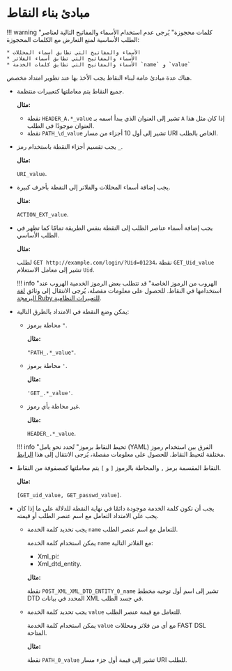 [link-ruby]:        http://ruby-doc.org/core-2.6.1/doc/regexp_rdoc.html
[link-yaml]:        https://yaml.org/spec/1.2/spec.html

# مبادئ بناء النقاط

!!! warning "كلمات محجوزة"
    يُرجى عدم استخدام الأسماء والمفاتيح التالية لعناصر الطلب الأساسية لمنع التعارض مع الكلمات المحجوزة:
        
    * الأسماء والمفاتيح التي تطابق أسماء المحللات
    * الأسماء والمفاتيح التي تطابق أسماء الفلاتر
    * الأسماء والمفاتيح التي تطابق كلمات الخدمة `name` و `value` 

هناك عدة مبادئ عامة لبناء النقاط يجب الأخذ بها عند تطوير امتداد مخصص.

* جميع النقاط يتم معاملتها كتعبيرات منتظمة.
    
    **مثال:**

    * نقطة `HEADER_A.*_value` تشير إلى العنوان الذي يبدأ اسمه بـ `A` إذا كان مثل هذا العنوان موجودًا في الطلب.
    * نقطة `PATH_\d_value` تشير إلى أول 10 أجزاء من مسار URI الخاص بالطلب.

* يجب تقسيم أجزاء النقطة باستخدام رمز `_`.
    
    **مثال:** 
    
    `URI_value`.

* يجب إضافة أسماء المحللات والفلاتر إلى النقطة بأحرف كبيرة.
    
    **مثال:** 
    
    `ACTION_EXT_value`.

* يجب إضافة أسماء عناصر الطلب إلى النقطة بنفس الطريقة تمامًا كما تظهر في الطلب الأساسي.
    
    **مثال:** 
    
    لطلب `GET http://example.com/login/?Uid=01234`، نقطة `GET_Uid_value` تشير إلى معامل الاستعلام `Uid`.
    
    !!! info "الهروب من الرموز الخاصة"
        قد تتطلب بعض الرموز الخدمية الهروب عند استخدامها في النقاط. للحصول على معلومات مفصلة، يُرجى الانتقال إلى وثائق [لغة البرمجة Ruby للتعبيرات النظامية][link-ruby].

* يمكن وضع النقطة في الامتداد بالطرق التالية:
    * محاطة برموز `"`.
        
        **مثال:** 
        
        `"PATH_.*_value"`.
    
    * محاطة برموز `'`.
        
        **مثال:** 
        
        `'GET_.*_value'`.
    
    * غير محاطة بأي رموز.
        
        **مثال:** 
        
        `HEADER_.*_value`.
    
    !!! info "تحيط النقاط برموز"
        تُحدد نحو يامل (YAML) الفرق بين استخدام رموز مختلفة لتحيط النقاط. للحصول على معلومات مفصلة، يُرجى الانتقال إلى هذا [الرابط][link-yaml].

* النقاط المقسمة برمز `,` والمحاطة بالرموز `[` و `]` يتم معاملتها كمصفوفة من النقاط.
    
    **مثال:** 
    
    `[GET_uid_value, GET_passwd_value]`.

* يجب أن تكون كلمة الخدمة موجودة دائمًا في نهاية النقطة للدلالة على ما إذا كان يجب على الامتداد التعامل مع اسم عنصر الطلب أو قيمته. 
    * يجب تحديد كلمة الخدمة `name` للتعامل مع اسم عنصر الطلب.
        
        يمكن استخدام كلمة الخدمة `name` مع الفلاتر التالية:
        
        * Xml_pi؛
        * Xml_dtd_entity.
        
        **مثال:** 
        
        نقطة `POST_XML_XML_DTD_ENTITY_0_name` تشير إلى اسم أول توجيه مخطط DTD المحدد في بيانات XML في جسد الطلب.
    
    * يجب تحديد كلمة الخدمة `value` للتعامل مع قيمة عنصر الطلب.
        
        يمكن استخدام كلمة الخدمة `value` مع أي من فلاتر ومحللات FAST DSL المتاحة.
        
        **مثال:** 
        
        نقطة `PATH_0_value` تشير إلى قيمة أول جزء مسار URI للطلب.